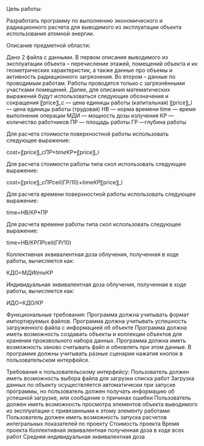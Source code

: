 Цель работы: 

Разработать программу по выполнению экономического и радиационного расчета для выводимого из эксплуатации объекта использования атомной энергии.

Описание предметной области: 

Дано 2 файла с данными. В первом описание выводимого из эксплуатации объекта – перечисление этажей, помещений объекта и их геометрических характеристик, а также данные про объемы и активность радиационного загрязнения. Во втором – данные по проводимым работам. Работы проводятся только с загрязнёнными участками помещений. Далее, для описания математических выражений будут использоваться следующие обозначения и сокращения
	〖price〗_c — цена единицы работы (капитальная)
	〖price〗_l — цена единицы работы (трудовая)
	НВ — норма времени
	time — время выполнение операции
	МДИ — мощность дозы излучения
	КР — количество работников
	ПР — площадь работы
	ГР —глубина работы

Для расчета стоимости поверхностной работы использовать следующее выражение:

cost=〖price〗_c*ПР+time*КР*〖price〗_l

Для расчета стоимости работы типа скол использовать следующее выражение:

cost=〖price〗_c*ПР*ceil(ГР/10)+time*КР*〖price〗_l

Для расчета времени поверхностной работы использовать следующее выражение:

time=НВ/КР*ПР

Для расчета времени работы типа скол  использовать следующее выражение:

time=НВ/КР*ПР*ceil(ГР/10)

Коллективная эквивалентная доза облучения, полученная в ходе работы, вычисляется как:

КДО=МДИ*time*КР

Индивидуальная эквивалентная доза облучения, полученная в ходе работы, вычисляется как:

ИДО=КДО/КР

Функциональные требования:
	Программа должна учитывать формат импортируемых   файлов.
	Программа должна учитывать успешность загруженного файла с информацией об объекте
	Программа должна иметь возможность создавать объекты и коллекции объектов для хранения произвольного набора данных.
	Программа должна иметь возможность заново считывать файл и обновлять при этом данные.
	В программе должны учитывать разные сценарии нажатия кнопок в пользовательском интерфейсе.

Требования к пользовательскому интерфейсу:
	Пользователь должен иметь возможность выбора файла для загрузки списка работ 
	Загрузка данных по объекту осуществляется автоматически при запуске программы, но пользователь должен получать информацию об успешной загрузке, или сообщение о причинах ошибки
	Пользователь должен иметь возможность просмотра элементов объекта выводимого из эксплуатации с привязанными к этому элементу работами
	Пользователь должен иметь возможность запуска расчетов интегральных показателей по проекту
	Стоимость проекта
	Время проекта
	Коллективная эквивалентная полученная доза в ходе всех работ
	Средняя индивидуальная эквивалентная доза

